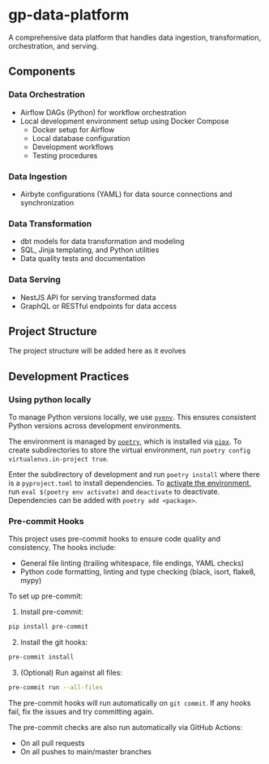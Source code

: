 # gp-data-platform

A comprehensive data platform that handles data ingestion, transformation, orchestration, and serving.

## Components

### Data Orchestration
- Airflow DAGs (Python) for workflow orchestration
- Local development environment setup using Docker Compose
    - Docker setup for Airflow
    - Local database configuration
    - Development workflows
    - Testing procedures

### Data Ingestion
- Airbyte configurations (YAML) for data source connections and synchronization

### Data Transformation
- dbt models for data transformation and modeling
- SQL, Jinja templating, and Python utilities
- Data quality tests and documentation

### Data Serving
- NestJS API for serving transformed data
- GraphQL or RESTful endpoints for data access

## Project Structure

The project structure will be added here as it evolves

## Development Practices

### Using python locally

To manage Python versions locally, we use [`pyenv`](https://github.com/pyenv/pyenv?tab=readme-ov-file#installation). This ensures consistent Python versions across development environments.

The environment is managed by [`poetry`](https://python-poetry.org/docs/#installing-with-pipx), which is installed via [`pipx`](https://pipx.pypa.io/stable/installation/). To create subdirectories to store the virtual environment, run `poetry config virtualenvs.in-project true`.

Enter the subdirectory of development and run `poetry install` where there is a `pyproject.toml` to install dependencies. To [activate the environment](https://python-poetry.org/docs/managing-environments/#bash-csh-zsh), run `eval $(poetry env activate)` and `deactivate` to deactivate. Dependencies can be added with `poetry add <package>`.

### Pre-commit Hooks

This project uses pre-commit hooks to ensure code quality and consistency. The hooks include:
- General file linting (trailing whitespace, file endings, YAML checks)
- Python code formatting, linting and type checking (black, isort, flake8, mypy)

To set up pre-commit:

1. Install pre-commit:
```bash
pip install pre-commit
```

2. Install the git hooks:
```bash
pre-commit install
```

3. (Optional) Run against all files:
```bash
pre-commit run --all-files
```

The pre-commit hooks will run automatically on `git commit`. If any hooks fail, fix the issues and try committing again.

The pre-commit checks are also run automatically via GitHub Actions:
- On all pull requests
- On all pushes to main/master branches
